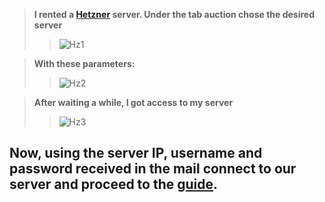   > __I rented a [Hetzner](https://www.hetzner.com/sb) server. Under the tab auction chose the desired server__ 
  >>![Hz1](https://user-images.githubusercontent.com/101806416/179365533-893b4364-a075-4a7b-8d5f-6dbe23fc5424.png)
  
  >__With these parameters:__
  >>![Hz2](https://user-images.githubusercontent.com/101806416/179365610-3172666c-95b8-4112-8d0a-60ab0448c7c0.png)
  
  >__After waiting a while, I got access to my server__
  >>![Hz3](https://user-images.githubusercontent.com/101806416/179366344-9966f8ac-c70f-4b84-84af-28440246967b.png)
  
  ## __Now, using the server IP, username and password received in the mail connect to our server and proceed to the [guide](https://github.com/mrAgent777/Near-Guide/blob/main/Step%201%20:%20Create%20your%20Shardnet%20wallet.md).__
